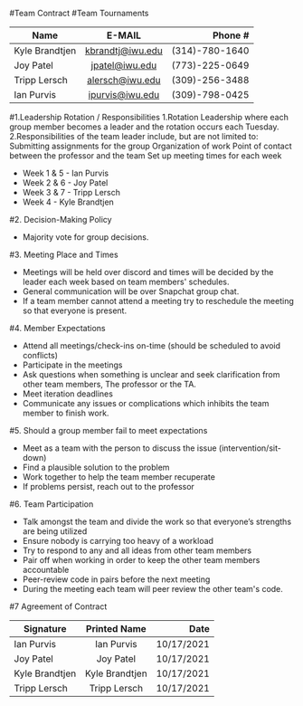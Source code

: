 #Team Contract
#Team Tournaments



| Name        | E-MAIL           | Phone # |
| ------------- |:-------------:| -----:|
| Kyle Brandtjen | kbrandtj@iwu.edu | (314)-780-1640 |
| Joy Patel      | jpatel@iwu.edu   | (773)-225-0649 |
| Tripp Lersch   | alersch@iwu.edu  | (309)-256-3488 |
| Ian Purvis     | ipurvis@iwu.edu  | (309)-798-0425 |



#1.Leadership Rotation / Responsibilities 
1.Rotation Leadership where each group member becomes a leader and the rotation occurs each Tuesday. 
2.Responsibilities of the team leader include, but are not limited to:
Submitting assignments for the group
Organization of work
Point of contact between the professor and the team
Set up meeting times for each week
 * Week 1 & 5 - Ian Purvis
 * Week 2 & 6 - Joy Patel
 * Week 3 & 7 - Tripp Lersch
 * Week 4 - Kyle Brandtjen

#2. Decision-Making Policy 
* Majority vote for group decisions.


#3. Meeting Place and Times
* Meetings will be held over discord and times will be decided by the leader each week based on team members' schedules. 
* General communication will be over Snapchat group chat.  
* If a team member cannot attend a meeting try to reschedule the meeting so that everyone is present. 


#4. Member Expectations
* Attend all meetings/check-ins on-time (should be scheduled to avoid conflicts)
* Participate in the meetings
* Ask questions when something is unclear and seek clarification from other team members, The professor or the TA. 
* Meet iteration deadlines 
* Communicate any issues or complications which inhibits the team member to finish work. 


#5. Should a group member fail to meet expectations
* Meet as a team with the person to discuss the issue (intervention/sit-down)
* Find a plausible solution to the problem
* Work together to help the team member recuperate
* If problems persist, reach out to the professor


#6. Team Participation
* Talk amongst the team and divide the work so that everyone’s strengths are being utilized
* Ensure nobody is carrying too heavy of a workload
* Try to respond to any and all ideas from other team members
* Pair off when working in order to keep the other team members accountable
* Peer-review code in pairs before the next meeting
* During the meeting each team will peer review the other team's code. 


#7 Agreement of Contract

| Signature| Printed Name | Date |
| ------------- |:-------------:| -----:|
| Ian Purvis     | Ian Purvis     | 10/17/2021 |
| Joy Patel      | Joy Patel      | 10/17/2021 |
| Kyle Brandtjen | Kyle Brandtjen | 10/17/2021 |
| Tripp Lersch   | Tripp Lersch   | 10/17/2021 |
